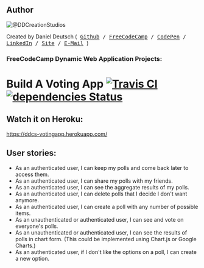 ## Author
![@DDCreationStudios](https://s3-us-west-2.amazonaws.com/s.cdpn.io/854371/profile/profile-80_2.jpg)

Created by Daniel Deutsch (<kbd>
[Github](https://github.com/DDCreationStudios) / [FreeCodeCamp](https://www.freecodecamp.com/ddcreationstudios) / [CodePen](http://codepen.io/ddcreationstudios/) / [LinkedIn](https://www.linkedin.com/in/daniel-deutsch-b95611127) / [Site](http://ddcreationstudios.at//) / [E-Mail](mailto:office@ddcreationstudios.at)
</kbd>)

### FreeCodeCamp Dynamic Web Application Projects:
# Build A Voting App [![Travis CI](https://travis-ci.org/DDCreationStudios/votingApp.svg?branch=master)](https://travis-ci.org/DDCreationStudios/votingApp) [![dependencies Status](https://david-dm.org/DDCreationStudios/votingApp/status.svg)](https://david-dm.org/DDCreationStudios/votingApp)

## Watch it on Heroku:
<a href="https://ddcs-votingapp.herokuapp.com/" target="_blank">https://ddcs-votingapp.herokuapp.com/</a>

## User stories:
- As an authenticated user, I can keep my polls and come back later to access them.
- As an authenticated user, I can share my polls with my friends.
- As an authenticated user, I can see the aggregate results of my polls.
- As an authenticated user, I can delete polls that I decide I don't want anymore.
- As an authenticated user, I can create a poll with any number of possible items.
- As an unauthenticated or authenticated user, I can see and vote on everyone's polls.
- As an unauthenticated or authenticated user, I can see the results of polls in chart form. (This could be implemented using Chart.js or Google Charts.)
- As an authenticated user, if I don't like the options on a poll, I can create a new option.

